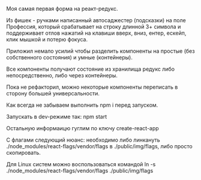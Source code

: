 Моя самая первая форма на реакт-редукс.

Из фишек - ручками написанный автосаджестер (подсказки) на поле Профессия, который срабатывает на строку длинной 3+ символа и поддерживает отлов нажатий на клавиши вверх, вниз, ентер, ескейп, клик мышкой и потерю фокуса.

Приложил немало усилий чтобы разделить компоненты на простые (без собственного состояния) и умные (контейнеры).

Все компоненты получают состояние из хранилища редукс либо непосредственно, либо через контейнеры.

Пока не рефакторил, можно некоторые компоненты переписать в сторону большей универсальности.

Как всегда не забываем выполнить npm i перед запуском.

Запускать в dev-режиме так: npm start

Остальную информаицю гуглим по ключу create-react-app

С флагами следующий нюанс: необходимо либо линкануть ./node_modules/react-flags/vendor/flags в ./public/img/flags, либо просто скопировать.

Для Linux систем можно воспользоваться командой ln -s ./node_modules/react-flags/vendor/flags ./public/img/flags
